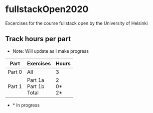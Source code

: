 # fullstackOpen2020

Excercises for the course fullstack open by the University of Helsinki

## Track hours per part

-   Note: Will update as I make progress

| Part   | Exercises                   | Hours           |
| ------ | --------------------------- | --------------- |
| Part 0 | All                         | 3               |
| Part 1 | Part 1a<br>Part 1b<br>Total | 2<br>0\*<br>2\* |

-   \* In progress

